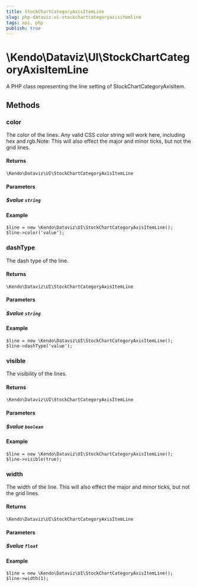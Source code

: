 ```yaml
---
title: StockChartCategoryAxisItemLine
slug: php-dataviz-ui-stockchartcategoryaxisitemline
tags: api, php
publish: true
---
```


# \Kendo\Dataviz\UI\StockChartCategoryAxisItemLine

A PHP class representing the line setting of StockChartCategoryAxisItem.


## Methods

### color
The color of the lines. Any valid CSS color string will work here, including hex and rgb.Note: This will also effect the major and minor ticks, but not the grid lines.

#### Returns
`\Kendo\Dataviz\UI\StockChartCategoryAxisItemLine`

#### Parameters

##### $value `string`



#### Example 
    $line = new \Kendo\Dataviz\UI\StockChartCategoryAxisItemLine();
    $line->color('value');

### dashType
The dash type of the line.

#### Returns
`\Kendo\Dataviz\UI\StockChartCategoryAxisItemLine`

#### Parameters

##### $value `string`



#### Example 
    $line = new \Kendo\Dataviz\UI\StockChartCategoryAxisItemLine();
    $line->dashType('value');

### visible
The visibility of the lines.

#### Returns
`\Kendo\Dataviz\UI\StockChartCategoryAxisItemLine`

#### Parameters

##### $value `boolean`



#### Example 
    $line = new \Kendo\Dataviz\UI\StockChartCategoryAxisItemLine();
    $line->visible(true);

### width
The width of the line. This will also effect the major and minor ticks, but
not the grid lines.

#### Returns
`\Kendo\Dataviz\UI\StockChartCategoryAxisItemLine`

#### Parameters

##### $value `float`



#### Example 
    $line = new \Kendo\Dataviz\UI\StockChartCategoryAxisItemLine();
    $line->width(1);

